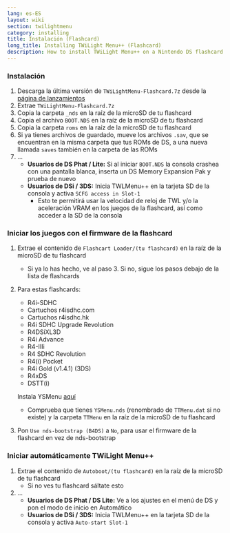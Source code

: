 ```yaml
---
lang: es-ES
layout: wiki
section: twilightmenu
category: installing
title: Instalación (Flashcard)
long_title: Installing TWiLight Menu++ (Flashcard)
description: How to install TWiLight Menu++ on a Nintendo DS flashcard
---
```


### Instalación
1. Descarga la última versión de `TWiLightMenu-Flashcard.7z` desde la [página de lanzamientos](https://github.com/DS-Homebrew/TWiLightMenu/releases)
1. Extrae `TWiLightMenu-Flashcard.7z`
1. Copia la carpeta `_nds` en la raíz de la microSD de tu flashcard
1. Copia el archivo `BOOT.NDS` en la raíz de la microSD de tu flashcard
1. Copia la carpeta `roms` en la raíz de la microSD de tu flashcard
1. Si ya tienes archivos de guardado, mueve los archivos `.sav`, que se encuentran en la misma carpeta que tus ROMs de DS, a una nueva llamada `saves` también en la carpeta de las ROMs
1. ...
   - **Usuarios de DS Phat / Lite:** Si al iniciar `BOOT.NDS` la consola crashea con una pantalla blanca, inserta un DS Memory Expansion Pak y prueba de nuevo
   - **Usuarios de DSi / 3DS:** Inicia TWLMenu++ en la tarjeta SD de la consola y activa `SCFG access in Slot-1`
      - Esto te permitirá usar la velocidad de reloj de TWL y/o la aceleración VRAM en los juegos de la flashcard, así como acceder a la SD de la consola

### Iniciar los juegos con el firmware de la flashcard
1. Extrae el contenido de `Flashcart Loader/(tu flashcard)` en la raíz de la microSD de tu flashcard
   - Si ya lo has hecho, ve al paso 3. Si no, sigue los pasos debajo de la lista de flashcards

1. Para estas flashcards:
   - R4i-SDHC
   - Cartuchos r4isdhc.com
   - Cartuchos r4isdhc.hk
   - R4i SDHC Upgrade Revolution
   - R4DSiXL3D
   - R4i Advance
   - R4-IIIi
   - R4 SDHC Revolution
   - R4(i) Pocket
   - R4i Gold (v1.4.1) (3DS)
   - R4xDS
   - DSTT(i)

   Instala YSMenu [aquí](https://gbatemp.net/threads/retrogamefan-updates-releases.267243/)
      - Comprueba que tienes `YSMenu.nds` (renombrado de `TTMenu.dat` si no existe) y la carpeta `TTMenu` en la raíz de la microSD de tu flashcard
1. Pon `Use nds-bootstrap (B4DS)` a `No`, para usar el firmware de la flashcard en vez de nds-bootstrap

### Iniciar automáticamente TWiLight Menu++
1. Extrae el contenido de `Autoboot/(tu flashcard)` en la raíz de la microSD de tu flashcard
   - Si no ves tu flashcard sáltate esto
1. ...
   - **Usuarios de DS Phat / DS Lite:** Ve a los ajustes en el menú de DS y pon el modo de inicio en Automático
   - **Usuarios de DSi / 3DS:** Inicia TWLMenu++ en la tarjeta SD de la consola y activa `Auto-start Slot-1`
